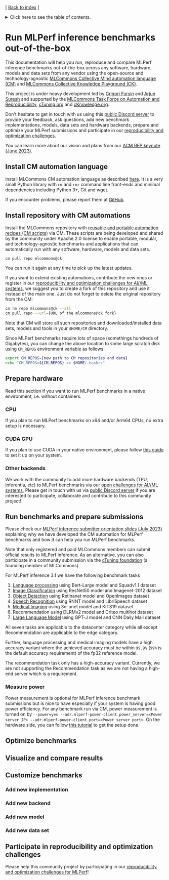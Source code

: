 [ [Back to index](README.md) ]

<details>
<summary>Click here to see the table of contents.</summary>

* [Run MLPerf inference benchmarks out-of-the-box](#run-mlperf-inference-benchmarks-out-of-the-box)
  * [Install CM automation language](#install-cm-automation-language)
  * [Install repository with CM automations](#install-repository-with-cm-automations)
  * [Prepare hardware](#prepare-hardware)
    * [CPU](#cpu)
    * [CUDA GPU](#cuda-gpu)
    * [TPU](#tpu)
    * [AWS inferentia](#aws-inferentia)
    * [Other backends](#other-backends)

</details>


# Run MLPerf inference benchmarks out-of-the-box

This documentation will help you run, reproduce and compare MLPerf inference benchmarks out-of-the-box 
across any software, hardware, models and data sets from any vendor
using the open-source and technology-agnostic [MLCommons Collective Mind automation language (CM)](https://doi.org/10.5281/zenodo.8105339)
and [MLCommons Collective Knowledge Playground (CK)](https://access.cknowledge.org/playground/?action=experiments).

This project is under heavy development led by [Grigori Fursin](https://cKnowledge.org/gfursin) and [Arjun Suresh](https://www.linkedin.com/in/arjunsuresh)
and supported by the [MLCommons Task Force on Automation and Reproducibility](../taskforce.md),
[cTuning.org](https://cTuning.org) and [cKnowledge.org](https://cKnowledge.org).

Don't hesitate to get in touch with us using this [public Discord server](https://discord.gg/JjWNWXKxwT) 
to provide your feedback, ask questions, add new benchmark implementations, models, data sets and hardware backends,
prepare and optimize your MLPerf submissions and participate in our [reproducibility and optimization challenges](https://access.cknowledge.org/playground/?action=challenges).

You can learn more about our vision and plans from our [ACM REP keynote (June 2023)](https://doi.org/10.5281/zenodo.8105339).

## Install CM automation language

Install MLCommons CM automation language as described [here](../../installation.md). 
It is a very small Python library with `cm` and `cmr` command line front-ends and minimal dependencies including Python 3+, Git and wget.

If you encounter problems, please report them at [GitHub](https://github.com/mlcommons/ck/issues).


## Install repository with CM automations

Install the MLCommons repository with [reusable and portable automation recipes (CM scripts)](https://github.com/mlcommons/ck/tree/master/cm-mlops/script) via CM.
These scripts are being developed and shared by the community under Apache 2.0 license 
to enable portable, modular, and technology-agnostic benchmarks and applications 
that can automatically run with any software, hardware, models and data sets.

```bash
cm pull repo mlcommons@ck
```

You can run it again at any time to pick up the latest updates.

If you want to extend existing automations, contribute the new ones or register in our 
[reproducibility and optimization challenges for AI//ML systems](https://access.cknowledge.org/playground/?action=challenges),
we suggest you to create a fork of this repository and use it instead of the main one. Just do not forget to delete the original repository from the CM:
```bash
cm rm repo mlcommons@ck --all
cm pull repo --url={URL of the mlcommons@ck fork}
```

Note that CM will store all such repositories and downloaded/installed data sets, models and tools
in your `$HOME/CM` directory. 

Since MLPerf benchmarks require lots of space (somethings hundreds of Gigabytes), 
you can change the above location to some large scratch disk using `CM_REPOS` 
environment variable as follows:

```bash
export CM_REPOS={new path to CM repositories and data}
echo "CM_REPOS=${CM_REPOS} >> $HOME/.bashrc"
```

## Prepare hardware

Read this section if you want to run MLPerf benchmarks in a native environment, i.e. without containers.

### CPU

If you plan to run MLPerf benchmarks on x64 and/or Arm64 CPUs, no extra setup is necessary.

### CUDA GPU

If you plan to use CUDA in your native environment, please follow [this guide](../../installation-cuda.md) to set it up on your system.

### Other backends

We work with the community to add more hardware backends (TPU, Inferentia, etc) 
to MLPerf benchmarks via our [open challenges for AI//ML systems](https://access.cknowledge.org/playground/?action=challenges),
Please get in touch with us via [public Discord server](https://discord.gg/JjWNWXKxwT) 
if you are interested to participate, collaborate and contribute to this community project!


## Run benchmarks and prepare submissions

Please check our [MLPerf inference submitter orientation slides (July 2023)](https://doi.org/10.5281/zenodo.8144274)
explaining why we have developed the CM automation for MLPerf benchmarks and how it can help you run MLPerf benchmarks.

Note that only registered and paid MLCommons members can submit official results to MLPerf inference.
As an alternative, you can also participate in a community submission 
via the [cTuning foundation](https://cTuning.org) (a founding member of MLCommons).


For MLPerf inference 3.1 we have the following benchmark tasks
1. [Language processing](https://github.com/mlcommons/ck/tree/master/docs/mlperf/inference/bert) using Bert-Large model and Squadv1.1 dataset
2. [Image Classification](https://github.com/mlcommons/ck/tree/master/docs/mlperf/inference/resnet50) using ResNet50 model and Imagenet-2012 dataset
3. [Object Detection](https://github.com/mlcommons/ck/tree/master/docs/mlperf/inference/retinanet) using Retinanet model and OpenImages dataset
4. [Speech Recognition](https://github.com/mlcommons/ck/tree/master/docs/mlperf/inference/rnnt) using RNNT model and LibriSpeech dataset
5. [Medical Imaging](https://github.com/mlcommons/ck/tree/master/docs/mlperf/inference/3d-unet)  using 3d-unet model and KiTS19 dataset
6. Recommendation using DLRMv2 model and Criteo multihot dataset
7. [Large Language Model](https://github.com/mlcommons/ck/tree/master/docs/mlperf/inference/gpt-j) using GPT-J model and CNN Daily Mail dataset

All seven tasks are applicable to the datacenter category while all except Recommendation are applicable to the edge category. 

Further, language processing and medical imaging models have a high accuracy variant where the achieved accuracy 
must be within `99.9%` (`99%` is the default accuracy requirement) of the fp32 reference model. 

The recommendation task only has a high-accuracy variant. Currently, we are not supporting the Recommendation task as we are not having a high-end server which is a requirement.

### Measure power

Power measurement is optional for MLPerf inference benchmark submissions but is nice to have especially 
if your system is having good power efficiency. For any benchmark run via CM, power measurement is turned 
on by `--power=yes --adr.mlperf-power-client.power_server=<Power server IP> --adr.mlperf-power-client.port=<Power server port>`. 
On the hardware side, you can follow [this tutorial](https://github.com/mlcommons/ck/blob/master/docs/tutorials/mlperf-inference-power-measurement.md) to get the setup done. 

## Optimize benchmarks

## Visualize and compare results



## Customize benchmarks

### Add new implementation

### Add new backend

### Add new model

### Add new data set




## Participate in reproducibility and optimization challenges

Please help this community project by participating in our 
[reproducibility and optimization challenges for MLPerf](https://access.cknowledge.org/playground/?action=challenges)!
